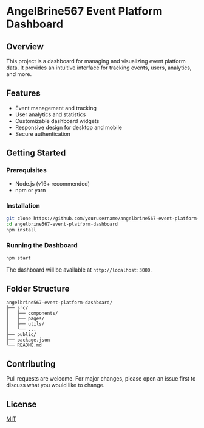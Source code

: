 # AngelBrine567 Event Platform Dashboard

## Overview
This project is a dashboard for managing and visualizing event platform data. It provides an intuitive interface for tracking events, users, analytics, and more.

## Features
- Event management and tracking
- User analytics and statistics
- Customizable dashboard widgets
- Responsive design for desktop and mobile
- Secure authentication

## Getting Started

### Prerequisites
- Node.js (v16+ recommended)
- npm or yarn

### Installation
```bash
git clone https://github.com/yourusername/angelbrine567-event-platform-dashboard.git
cd angelbrine567-event-platform-dashboard
npm install
```

### Running the Dashboard
```bash
npm start
```
The dashboard will be available at `http://localhost:3000`.

## Folder Structure
```
angelbrine567-event-platform-dashboard/
├── src/
│   ├── components/
│   ├── pages/
│   ├── utils/
│   └── ...
├── public/
├── package.json
└── README.md
```

## Contributing
Pull requests are welcome. For major changes, please open an issue first to discuss what you would like to change.

## License
[MIT](LICENSE)